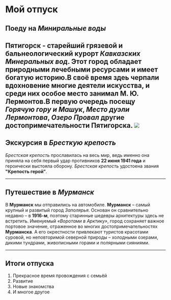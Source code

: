 # Мой отпуск

## Поеду на *Миниральные воды*
**Пятигорск** - старейший грязевой и бальнеологический курорт *Кавказских Минеральных вод*. Этот город обладает
природными лечебными ресурсами и имеет богатую историю.В своё время здеь черпали вдохновение многие деятели искусства,
и среди них особое место занимал **М. Ю. Лермонтов**.В первую очередь посещу *Горячую гору и Машук*, *Место дуэли Лермонтова*, *Озеро Провал* другие достопримечательности **Пятигорска**.
![](Mount_Mashuk.jpg)
---
## Экскурсия в *Бресткую крепость*
*Брестская крепость* прославилась на весь мир, ведь именно 
она приняла на себя первый удар противников **22 июня 1941 года** и героически выстояла оборону. *Брестская крепость*
удостоена звания **"Крепость герой"**. 

---
## Путешествие в *Мурманск*
В **Мурманск** мы отправились на автомобиле.
**Мурманск** – самый крупный и развитый город *Заполярья*. Основан он сравнительно недавно – в **1916-м**, поэтому старинные шедевры архитектуры здесь не встретить. Именуемый *«Воротами в Арктику»*, город сохраняет важное портовое значение, отраженное во многих достопримечательностях **Мурманска**. А его окрестности привлекают туристов красотами суровой, но неповторимой северной природы – холодными озерами, дикими тундрами, живописными горами и полярными сияниями.   



---

## Итоги отпуска
1. Прекрасное время провождения с семьёй
2. Развитие
3. Новые знакомства
4. И многое другое